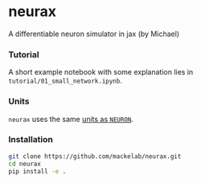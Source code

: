 # neurax
A differentiable neuron simulator in jax (by Michael)

### Tutorial

A short example notebook with some explanation lies in `tutorial/01_small_network.ipynb`.

### Units

`neurax` uses the same [units as `NEURON`](https://www.neuron.yale.edu/neuron/static/docs/units/unitchart.html).

### Installation

```sh
git clone https://github.com/mackelab/neurax.git
cd neurax
pip install -e .
```
